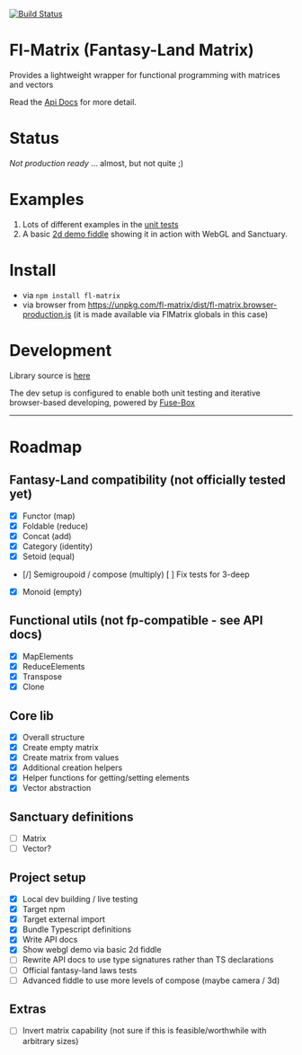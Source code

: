 [![Build Status](https://travis-ci.org/dakom/fl-matrix.svg?branch=master)](https://travis-ci.org/dakom/fl-matrix)

# Fl-Matrix (Fantasy-Land Matrix)

Provides a lightweight wrapper for functional programming with matrices and vectors

Read the [Api Docs](docs/API.md) for more detail.

# Status

_Not production ready_ ... almost, but not quite ;)

# Examples

1. Lots of different examples in the [unit tests](src/tests/unit)
2. A basic [2d demo fiddle](http://jsfiddle.net/dakom/hvvforby/) showing it in action with WebGL and Sanctuary.

# Install

* via `npm install fl-matrix`
* via browser from https://unpkg.com/fl-matrix/dist/fl-matrix.browser-production.js (it is made available via FlMatrix globals in this case)

# Development

Library source is [here](src/lib)

The dev setup is configured to enable both unit testing and iterative browser-based developing, powered by [Fuse-Box](http://fuse-box.org/)

----

# Roadmap

## Fantasy-Land compatibility (not officially tested yet)
- [x] Functor (map)
- [x] Foldable (reduce)
- [x] Concat (add)
- [x] Category (identity)
- [x] Setoid (equal)
- [/] Semigroupoid / compose (multiply)
    [ ] Fix tests for 3-deep
- [x] Monoid (empty)

## Functional utils (not fp-compatible - see API docs)
- [x] MapElements
- [x] ReduceElements
- [x] Transpose
- [x] Clone

## Core lib
- [x] Overall structure
- [x] Create empty matrix
- [x] Create matrix from values
- [x] Additional creation helpers
- [x] Helper functions for getting/setting elements
- [x] Vector abstraction

## Sanctuary definitions

- [ ] Matrix
- [ ] Vector?

## Project setup

- [x] Local dev building / live testing
- [x] Target npm
- [x] Target external import
- [x] Bundle Typescript definitions
- [x] Write API docs
- [x] Show webgl demo via basic 2d fiddle
- [ ] Rewrite API docs to use type signatures rather than TS declarations
- [ ] Official fantasy-land laws tests
- [ ] Advanced fiddle to use more levels of compose (maybe camera / 3d)

## Extras

- [ ] Invert matrix capability (not sure if this is feasible/worthwhile with arbitrary sizes)